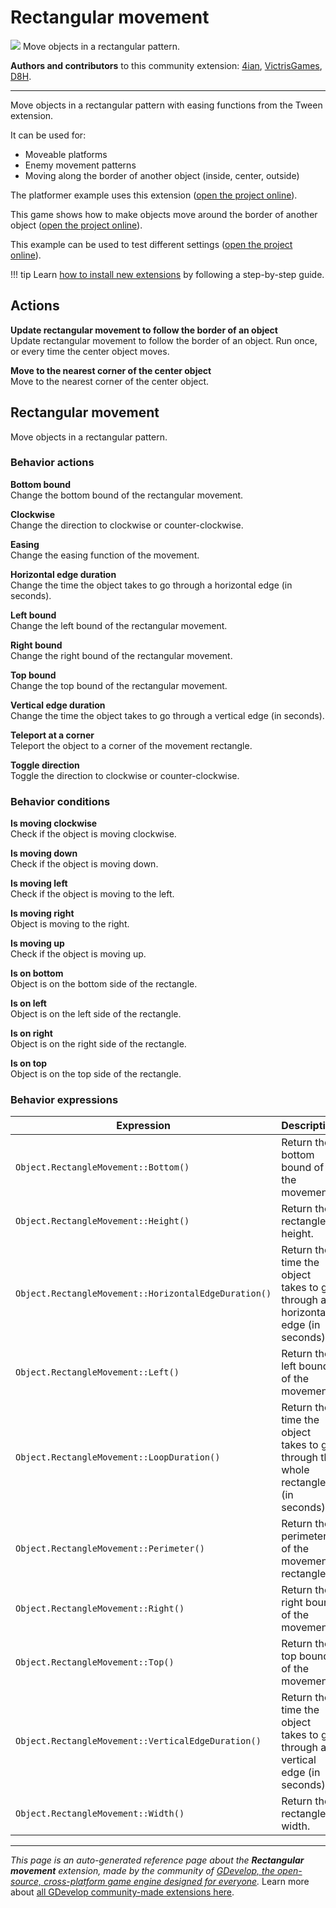 # Rectangular movement

<img src="https://resources.gdevelop-app.com/assets/Icons/shape-rectangle-plus.svg" class="extension-icon"></img>
Move objects in a rectangular pattern.

**Authors and contributors** to this community extension: [4ian](https://gd.games/4ian), [VictrisGames](https://gd.games/VictrisGames), [D8H](https://gd.games/D8H).

---

Move objects in a rectangular pattern with easing functions from the Tween extension.

It can be used for:


- Moveable platforms
- Enemy movement patterns
- Moving along the border of another object (inside, center, outside)

The platformer example uses this extension ([open the project online](https://editor.gdevelop.io/?project=example://platformer)).

This game shows how to make objects move around the border of another object ([open the project online](https://editor.gdevelop.io/?project=example://moving-saw-platformer)).

This example can be used to test different settings ([open the project online](https://editor.gdevelop.io/?project=example://rectangular-movement)).


!!! tip
    Learn [how to install new extensions](/gdevelop5/extensions/search) by following a step-by-step guide.

## Actions

**Update rectangular movement to follow the border of an object**  
Update rectangular movement to follow the border of an object. Run once, or every time the center object moves.

**Move to the nearest corner of the center object**  
Move to the nearest corner of the center object.



## Rectangular movement 

Move objects in a rectangular pattern. 

### Behavior actions

**Bottom bound**  
Change the bottom bound of the rectangular movement.

**Clockwise**  
Change the direction to clockwise or counter-clockwise.

**Easing**  
Change the easing function of the movement.

**Horizontal edge duration**  
Change the time the object takes to go through a horizontal edge (in seconds).

**Left bound**  
Change the left bound of the rectangular movement.

**Right bound**  
Change the right bound of the rectangular movement.

**Top bound**  
Change the top bound of the rectangular movement.

**Vertical edge duration**  
Change the time the object takes to go through a vertical edge (in seconds).

**Teleport at a corner**  
Teleport the object to a corner of the movement rectangle.

**Toggle direction**  
Toggle the direction to clockwise or counter-clockwise.

### Behavior conditions

**Is moving clockwise**  
Check if the object is moving clockwise.

**Is moving down**  
Check if the object is moving down.

**Is moving left**  
Check if the object is moving to the left.

**Is moving right**  
Object is moving to the right.

**Is moving up**  
Check if the object is moving up.

**Is on bottom**  
Object is on the bottom side of the rectangle.

**Is on left**  
Object is on the left side of the rectangle.

**Is on right**  
Object is on the right side of the rectangle.

**Is on top**  
Object is on the top side of the rectangle.

### Behavior expressions

| Expression | Description |  |
|-----|-----|-----|
| `Object.RectangleMovement::Bottom()` | Return the bottom bound of the movement. ||
| `Object.RectangleMovement::Height()` | Return the rectangle height. ||
| `Object.RectangleMovement::HorizontalEdgeDuration()` | Return the time the object takes to go through a horizontal edge (in seconds). ||
| `Object.RectangleMovement::Left()` | Return the left bound of the movement. ||
| `Object.RectangleMovement::LoopDuration()` | Return the time the object takes to go through the whole rectangle (in seconds). ||
| `Object.RectangleMovement::Perimeter()` | Return the perimeter of the movement rectangle. ||
| `Object.RectangleMovement::Right()` | Return the right bound of the movement. ||
| `Object.RectangleMovement::Top()` | Return the top bound of the movement. ||
| `Object.RectangleMovement::VerticalEdgeDuration()` | Return the time the object takes to go through a vertical edge (in seconds). ||
| `Object.RectangleMovement::Width()` | Return the rectangle width. ||


---

*This page is an auto-generated reference page about the **Rectangular movement** extension, made by the community of [GDevelop, the open-source, cross-platform game engine designed for everyone](https://gdevelop.io/).* Learn more about [all GDevelop community-made extensions here](/gdevelop5/extensions).